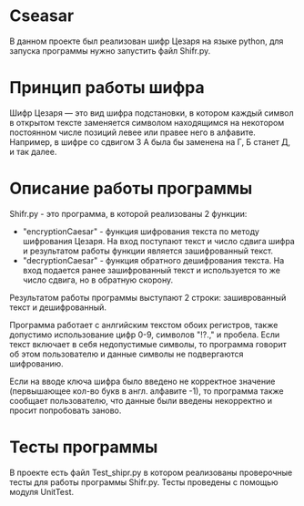 # Cseasar

В данном проекте был реализован шифр Цезаря на языке python, для запуска программы нужно запустить файл Shifr.py.

# Принцип работы шифра

Шифр Цезаря — это вид шифра подстановки, в котором каждый символ в открытом тексте заменяется символом находящимся на некотором постоянном числе позиций левее или правее него в алфавите. Например, в шифре со сдвигом 3 А была бы заменена на Г, Б станет Д, и так далее.

# Описание работы программы

Shifr.py - это программа, в которой реализованы 2 функции:
+ "encryptionCaesar" - функция шифрования текста по методу шифрования Цезаря. На вход поступают текст и число сдвига шифра и результатом работы функции является зашифрованный текст.
+ "decryptionCaesar" - функция обратного дешифрования текста. На вход подается ранее зашифрованный текст и используется то же число сдвига, но в обратную скорону.

Результатом работы программы выступают 2 строки: зашиврованный текст и дешифрованный.

Программа работает с анлгийским текстом обоих регистров, также допустимо использование цифр 0-9, символов "!?.," и пробела. Если текст включает в себя недопустимые символы, то программа говорит об этом пользователю и данные символы не подвергаются шифрованию.

Если на вводе ключа шифра было введено не корректное значение (первышающее кол-во букв в англ. алфавите -1), то программа также сообщает пользователю, что данные были введены некорректно и просит попробовать заново.

# Тесты программы

В проекте есть файл Test_shipr.py в котором реализованы проверочные тесты для работы программы Shifr.py. Тесты проведены с помощью модуля UnitTest.

